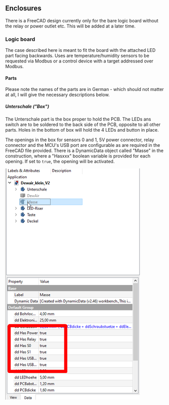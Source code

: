 ## Enclosures

There is a FreeCAD design currently only for the bare logic board without the relay or power outlet etc. This will be added at a later time.

### Logic board

The case described here is meant to fit the board with the attached LED part facing backwards. Uses are temperature/humidity sensors to be requested via Modbus or a control device with a target addressed over Modbus. 

#### Parts

Please note the names of the parts are in German - which should not matter at all, I will give the necessary descriptions below.

##### Unterschale ("Box")

The Unterschale part is the box proper to hold the PCB. The LEDs ans switch are to be soldered to the back side of the PCB, opposite to all other parts.
Holes in the bottom of box will hold the 4 LEDs and button in place.

The openings in the box for sensors 0 and 1, 5V power connector, relay connector and the MCU's USB port are configurable as are required in the FreeCAD file provided.
There is a DynamicData object called "Masse" in the construction, where a "Hasxxx" boolean variable is provided for each opening.
If set to ``true``, the opening will be activated.

<img src=https://github.com/Miq1/DewAir/blob/master/Extras/Enclosure/SelectOpenings.png alt="Openings selection">
